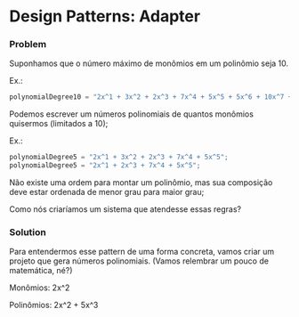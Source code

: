 # Design Patterns: Adapter

### Problem

Suponhamos que o número máximo de monômios em um polinômio seja 10.

Ex.:
````javascript
polynomialDegree10 = "2x^1 + 3x^2 + 2x^3 + 7x^4 + 5x^5 + 5x^6 + 10x^7 + 2x^8 + 4x^9 + 3x^10";
````

Podemos escrever um números polinomiais de quantos monômios quisermos (limitados a 10);

Ex.:
````javascript
polynomialDegree5 = "2x^1 + 3x^2 + 2x^3 + 7x^4 + 5x^5";
polynomialDegree5 = "2x^1 + 2x^3 + 7x^4 + 5x^5";
````

Não existe uma ordem para montar um polinômio, mas sua composição deve estar ordenada de menor grau para maior grau;

Como nós criaríamos um sistema que atendesse essas regras?

### Solution

Para entendermos esse pattern de uma forma concreta, vamos criar um projeto que gera números polinomiais. (Vamos relembrar um pouco de matemática, né?)

Monômios: 2x^2

Polinômios: 2x^2 + 5x^3